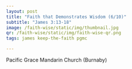 ```yaml
---
layout: post
title: "Faith that Demonstrates Wisdom (6/10)"
subtitle: "James 3:13-18"
image: /faith-wise/static/img/thumbnail.jpg
qr: /faith-wise/static/img/faith-wise-qr.png
tags: james keep-the-faith pgmc

---
```

Pacific Grace Mandarin Church (Burnaby)
